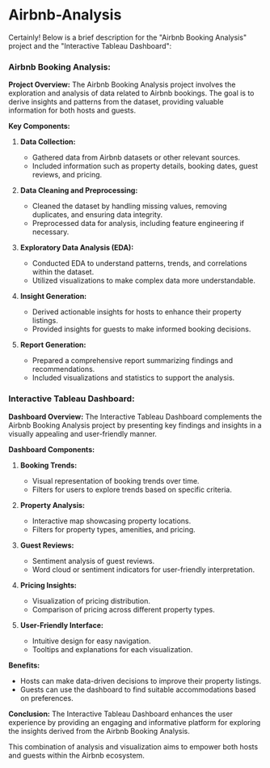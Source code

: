 # Airbnb-Analysis
Certainly! Below is a brief description for the "Airbnb Booking Analysis" project and the "Interactive Tableau Dashboard":

### Airbnb Booking Analysis:

**Project Overview:**
The Airbnb Booking Analysis project involves the exploration and analysis of data related to Airbnb bookings. The goal is to derive insights and patterns from the dataset, providing valuable information for both hosts and guests.

**Key Components:**
1. **Data Collection:**
   - Gathered data from Airbnb datasets or other relevant sources.
   - Included information such as property details, booking dates, guest reviews, and pricing.

2. **Data Cleaning and Preprocessing:**
   - Cleaned the dataset by handling missing values, removing duplicates, and ensuring data integrity.
   - Preprocessed data for analysis, including feature engineering if necessary.

3. **Exploratory Data Analysis (EDA):**
   - Conducted EDA to understand patterns, trends, and correlations within the dataset.
   - Utilized visualizations to make complex data more understandable.

4. **Insight Generation:**
   - Derived actionable insights for hosts to enhance their property listings.
   - Provided insights for guests to make informed booking decisions.

5. **Report Generation:**
   - Prepared a comprehensive report summarizing findings and recommendations.
   - Included visualizations and statistics to support the analysis.

### Interactive Tableau Dashboard:

**Dashboard Overview:**
The Interactive Tableau Dashboard complements the Airbnb Booking Analysis project by presenting key findings and insights in a visually appealing and user-friendly manner.

**Dashboard Components:**
1. **Booking Trends:**
   - Visual representation of booking trends over time.
   - Filters for users to explore trends based on specific criteria.

2. **Property Analysis:**
   - Interactive map showcasing property locations.
   - Filters for property types, amenities, and pricing.

3. **Guest Reviews:**
   - Sentiment analysis of guest reviews.
   - Word cloud or sentiment indicators for user-friendly interpretation.

4. **Pricing Insights:**
   - Visualization of pricing distribution.
   - Comparison of pricing across different property types.

5. **User-Friendly Interface:**
   - Intuitive design for easy navigation.
   - Tooltips and explanations for each visualization.

**Benefits:**
   - Hosts can make data-driven decisions to improve their property listings.
   - Guests can use the dashboard to find suitable accommodations based on preferences.

**Conclusion:**
The Interactive Tableau Dashboard enhances the user experience by providing an engaging and informative platform for exploring the insights derived from the Airbnb Booking Analysis.

This combination of analysis and visualization aims to empower both hosts and guests within the Airbnb ecosystem.
